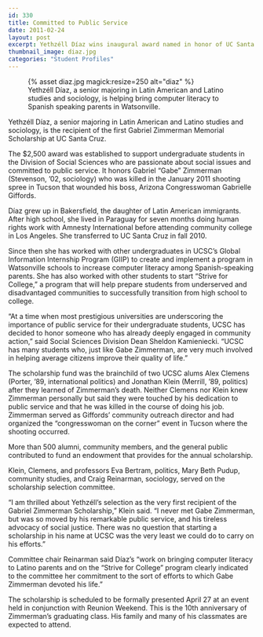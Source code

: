 ```yaml
---
id: 330
title: Committed to Public Service
date: 2011-02-24
layout: post
excerpt: Yethzéll Díaz wins inaugural award named in honor of UC Santa Cruz alumnus, slain congressional aide
thumbnail_image: diaz.jpg
categories: "Student Profiles"
---
```

<figure class="inline-image right">
{% asset diaz.jpg magick:resize=250 alt="diaz" %}<figcaption>Yethzéll Díaz, a senior majoring in Latin American and Latino studies and sociology, is helping bring computer literacy to Spanish speaking parents in Watsonville.</figcaption></figure>

Yethzéll Díaz, a senior majoring in Latin American and Latino studies and sociology, is the recipient of the first Gabriel Zimmerman Memorial Scholarship at UC Santa Cruz.

The $2,500 award was established to support undergraduate students in the Division of Social Sciences who are passionate about social issues and committed to public service. It honors Gabriel “Gabe” Zimmerman (Stevenson, &#8217;02, sociology) who was killed in the January 2011 shooting spree in Tucson that wounded his boss, Arizona Congresswoman Gabrielle Giffords.

Díaz grew up in Bakersfield, the daughter of Latin American immigrants. After high school, she lived in Paraguay for seven months doing human rights work with Amnesty International before attending community college in Los Angeles. She transferred to UC Santa Cruz in fall 2010.

Since then she has worked with other undergraduates in UCSC&#8217;s Global Information Internship Program (GIIP) to create and implement a program in Watsonville schools to increase computer literacy among Spanish-speaking parents. She has also worked with other students to start “Strive for College,” a program that will help prepare students from underserved and disadvantaged communities to successfully transition from high school to college.

&#8220;At a time when most prestigious universities are underscoring the importance of public service for their undergraduate students, UCSC has decided to honor someone who has already deeply engaged in community action,&#8221; said Social Sciences Division Dean Sheldon Kamieniecki. &#8220;UCSC has many students who, just like Gabe Zimmerman, are very much involved in helping average citizens improve their quality of life.&#8221;

The scholarship fund was the brainchild of two UCSC alums Alex Clemens (Porter, &#8217;89, international politics) and Jonathan Klein (Merrill, &#8217;89, politics) after they learned of Zimmerman&#8217;s death. Neither Clemens nor Klein knew Zimmerman personally but said they were touched by his dedication to public service and that he was killed in the course of doing his job. Zimmerman served as Giffords&#8217; community outreach director and had organized the &#8220;congresswoman on the corner&#8221; event in Tucson where the shooting occurred.

More than 500 alumni, community members, and the general public contributed to fund an endowment that provides for the annual scholarship.

Klein, Clemens, and professors Eva Bertram, politics, Mary Beth Pudup, community studies, and Craig Reinarman, sociology, served on the scholarship selection committee.

&#8220;I am thrilled about Yethzéll&#8217;s selection as the very first recipient of the Gabriel Zimmerman Scholarship,&#8221; Klein said. &#8220;I never met Gabe Zimmerman, but was so moved by his remarkable public service, and his tireless advocacy of social justice. There was no question that starting a scholarship in his name at UCSC was the very least we could do to carry on his efforts.&#8221;

Committee chair Reinarman said Díaz&#8217;s “work on bringing computer literacy to Latino parents and on the &#8220;Strive for College&#8221; program clearly indicated to the committee her commitment to the sort of efforts to which Gabe Zimmerman devoted his life.&#8221;

The scholarship is scheduled to be formally presented April 27 at an event held in conjunction with Reunion Weekend. This is the 10th anniversary of Zimmerman&#8217;s graduating class. His family and many of his classmates are expected to attend.
